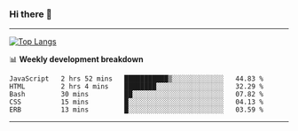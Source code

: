 ### Hi there 👋

-------
[![Top Langs](https://github-readme-stats.vercel.app/api/top-langs/?username=ashish-r)](https://github.com/anuraghazra/github-readme-stats)

📊 **Weekly development breakdown**
<!--START_SECTION:waka-->
```text
JavaScript   2 hrs 52 mins   ███████████▒░░░░░░░░░░░░░   44.83 % 
HTML         2 hrs 4 mins    ████████░░░░░░░░░░░░░░░░░   32.29 % 
Bash         30 mins         ██░░░░░░░░░░░░░░░░░░░░░░░   07.82 % 
CSS          15 mins         █░░░░░░░░░░░░░░░░░░░░░░░░   04.13 % 
ERB          13 mins         █░░░░░░░░░░░░░░░░░░░░░░░░   03.59 % 
```
<!--END_SECTION:waka-->
-------

<!--
**ashish-r/ashish-r** is a ✨ _special_ ✨ repository because its `README.md` (this file) appears on your GitHub profile.

Here are some ideas to get you started:

- 🔭 I’m currently working on ...
- 🌱 I’m currently learning ...
- 👯 I’m looking to collaborate on ...
- 🤔 I’m looking for help with ...
- 💬 Ask me about ...
- 📫 How to reach me: ...
- 😄 Pronouns: ...
- ⚡ Fun fact: ...
-->
